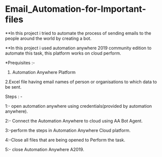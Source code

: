 # Email_Automation-for-Important-files

**In this project i tried to automate the process of sending emails to the people around the world by creating a bot. 

**In this project i used automation anywhere 2019 community edition to automate this task, this platform works on cloud perform.


*Prequisites :-

1. Automation Anywhere Platform

2.Excel file having email names of person or organisations to which data to be sent.

Steps : -

1:- open automation anywhere using credentials(provided by automation anywhere).

2:- Connect the Automation Anywhere to cloud using AA Bot Agent.

3:-perform the steps in Automation Anywhere Cloud platform.

4:-Close all files that are being opened to Perform the task.

5:- close Automation Anywhere A2019.
